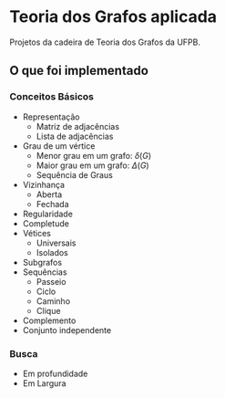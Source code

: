 # Teoria dos Grafos aplicada

Projetos da cadeira de Teoria dos Grafos da UFPB.

## O que foi implementado

### Conceitos Básicos

- Representação
  - Matriz de adjacências
  - Lista de adjacências
- Grau de um vértice
  - Menor grau em um grafo: ${\delta(G)}$
  - Maior grau em um grafo: ${\Delta(G)}$
  - Sequência de Graus
- Vizinhança
  - Aberta
  - Fechada
- Regularidade
- Completude
- Vétices
  - Universais
  - Isolados
- Subgrafos
- Sequências
  - Passeio
  - Ciclo
  - Caminho
  - Clique
- Complemento
- Conjunto independente
  
### Busca

- Em profundidade
- Em Largura
